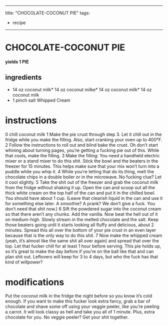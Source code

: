 
	
---
title: "CHOCOLATE-COCONUT PIE"
tags:
  - recipe
---
# CHOCOLATE-COCONUT PIE
#### yields 1 PIE
## ingredients
* 14 oz coconut milk* 14 oz coconut milke* 14 oz coconut milk* 14 oz coconut milk
* 1 pinch salt
Whipped Cream

# instructions
0 chill coconut milk
1 Make the pie crust through step 3. Let it chill out in the fridge while you make the filling. Also, start cranking your oven up to 400°F.
2 Follow the instructions to roll out and blind bake the crust. Oh don’t start whining about turning pages, you’re getting a fucking pie out of this. While that cools, make the filling.
3 Make the filling: You need a handheld electric mixer or a stand mixer to do this shit. Stick the bowl and the beaters in the freezer for 15 minutes. This helps make sure that your mix won’t turn into a puddle while you whip it.
4 While you’re letting that do its thing, melt the chocolate chips in a double boiler or in the microwave. No fucking clue? Let it cool slightly.
5 Take the shit out of the freezer and grab the coconut milk from the fridge without shaking it up. Open the can and scoop out all the thick white cream on the top half of the can and put it in the chilled bowl. You should have about 1 cup. (Leave that clearish liquid in the can and use it for something else later. A smoothie? A prank? We don’t give a fuck. You don’t need that shit now.)
6 Sift the powdered sugar into the coconut cream so that there aren’t any chunks. Add the vanilla. Now beat the hell out of it on medium-high. Slowly stream in the melted chocolate and the salt. Keep those beaters going until it starts looking all fluffy and delicious, about 2 minutes. Spread this all over the bottom of your pie crust in an even layer because that is the only way to do this shit.
7 Now make the whipped cream (yeah, it’s almost like the same shit all over again) and spread that over the top. Let that fucker chill for at least 1 hour before serving. This pie holds up, so it’s great to make the day before if you’re on the ball like that and can plan shit out. Leftovers will keep for 3 to 4 days, but who the fuck has that kind of willpower?

# modifications

Put the coconut milk in the fridge the night before so you know it’s cold enough.
If you want to make this fucker look extra fancy, grab a bar of chocolate and shave some off using your veggie peeler, like you’re peeling a carrot. It will look classy as hell and take you all of 1 minute. Plus, extra chocolate for you. No veggie peeler? Get your shit together.
	

